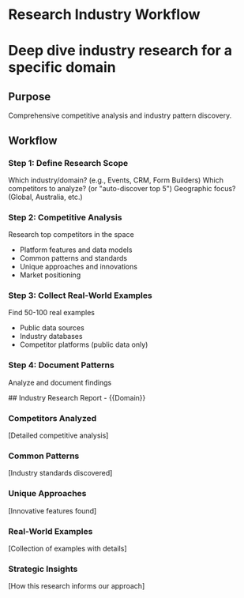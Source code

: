 # Research Industry Workflow
# Deep dive industry research for a specific domain

## Purpose
Comprehensive competitive analysis and industry pattern discovery.

## Workflow

### Step 1: Define Research Scope
<ask>Which industry/domain? (e.g., Events, CRM, Form Builders)</ask>
<ask>Which competitors to analyze? (or "auto-discover top 5")</ask>
<ask>Geographic focus? (Global, Australia, etc.)</ask>

### Step 2: Competitive Analysis
<action>Research top competitors in the space</action>
- Platform features and data models
- Common patterns and standards
- Unique approaches and innovations
- Market positioning

### Step 3: Collect Real-World Examples
<action>Find 50-100 real examples</action>
- Public data sources
- Industry databases
- Competitor platforms (public data only)

### Step 4: Document Patterns
<action>Analyze and document findings</action>

<template-output>
## Industry Research Report - {{Domain}}

### Competitors Analyzed
[Detailed competitive analysis]

### Common Patterns
[Industry standards discovered]

### Unique Approaches
[Innovative features found]

### Real-World Examples
[Collection of examples with details]

### Strategic Insights
[How this research informs our approach]
</template-output>

